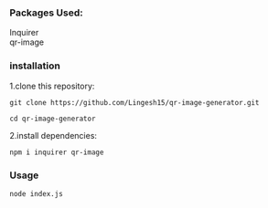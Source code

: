 ### Packages Used: 
Inquirer  
qr-image

### installation
1.clone this repository:  

    git clone https://github.com/Lingesh15/qr-image-generator.git   
    
    cd qr-image-generator
2.install dependencies:

    npm i inquirer qr-image

### Usage

    node index.js
